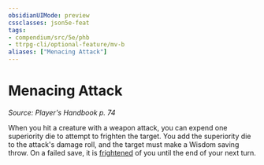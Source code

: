 ```yaml
---
obsidianUIMode: preview
cssclasses: json5e-feat
tags:
- compendium/src/5e/phb
- ttrpg-cli/optional-feature/mv-b
aliases: ["Menacing Attack"]
---
```

# Menacing Attack
*Source: Player's Handbook p. 74*  

When you hit a creature with a weapon attack, you can expend one superiority die to attempt to frighten the target. You add the superiority die to the attack's damage roll, and the target must make a Wisdom saving throw. On a failed save, it is [frightened](/compendium/rules/conditions.md#frightened) of you until the end of your next turn.